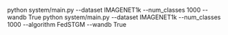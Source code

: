 python system/main.py  --dataset IMAGENET1k --num_classes 1000 --wandb True
python system/main.py  --dataset IMAGENET1k --num_classes 1000 --algorithm FedSTGM --wandb True
